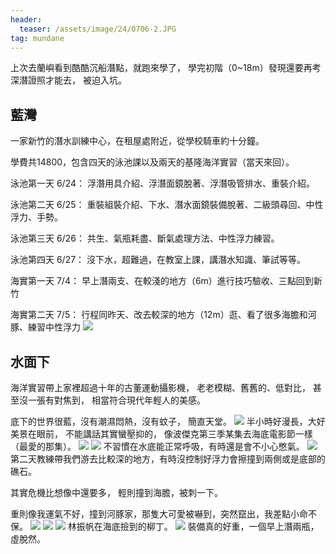 ```yaml
---
header:
  teaser: /assets/image/24/0706-2.JPG
tag: mundane
---
```


上次去蘭嶼看到酷酷沉船潛點，就跑來學了，
學完初階（0~18m）發現還要再考深潛證照才能去，
被迫入坑。

## 藍灣

一家新竹的潛水訓練中心，在租屋處附近，從學校騎車約十分鐘。

學費共14800，包含四天的泳池課以及兩天的基隆海洋實習（當天來回）。

泳池第一天 6/24： 浮潛用具介紹、浮潛面鏡脫著、浮潛吸管排水、重裝介紹。

泳池第二天 6/25： 重裝組裝介紹、下水、潛水面鏡裝備脫著、二級頭尋回、中性浮力、手勢。

泳池第三天 6/26： 共生、氣瓶耗盡、斷氣處理方法、中性浮力練習。

泳池第四天 6/27： 沒下水，超難過，在教室上課，講潛水知識、筆試等等。

海實第一天 7/4： 早上潛兩支、在較淺的地方（6m）進行技巧驗收、三點回到新竹

海實第二天 7/5： 行程同昨天、改去較深的地方（12m）逛、看了很多海膽和河豚、練習中性浮力
![](/assets/image/24/0706-1.JPG)

## 水面下

海洋實習帶上家裡超過十年的古董運動攝影機，
老老模糊、舊舊的、低對比，
甚至沒一張有對焦到，
相當符合現代年輕人的美感。

底下的世界很藍，沒有潮濕悶熱，沒有蚊子，
簡直天堂。
![](/assets/image/24/0706-2.JPG)
半小時好漫長，大好美景在眼前，
不能講話其實蠻壓抑的，
像波傑克第三季某集去海底電影節一樣（最愛的那集）。
![](/assets/image/24/0706-3.JPG)
![](/assets/image/24/0706-4.JPG)
不習慣在水底能正常呼吸，有時還是會不小心憋氣。
![](/assets/image/24/0706-5.JPG)
第二天教練帶我們游去比較深的地方，有時沒控制好浮力會擦撞到兩側或是底部的礁石。

其實危機比想像中還要多，
輕則撞到海膽，被刺一下。

重則像我運氣不好，撞到河豚家，那隻大可愛被嚇到，突然竄出，我差點小命不保。
![](/assets/image/24/0706-6.JPG)
![](/assets/image/24/0706-7.JPG)
![](/assets/image/24/0706-8.JPG)
林振帆在海底撿到的柳丁。
![](/assets/image/24/0706-9.JPG)
裝備真的好重，一個早上潛兩瓶，虛脫然。
